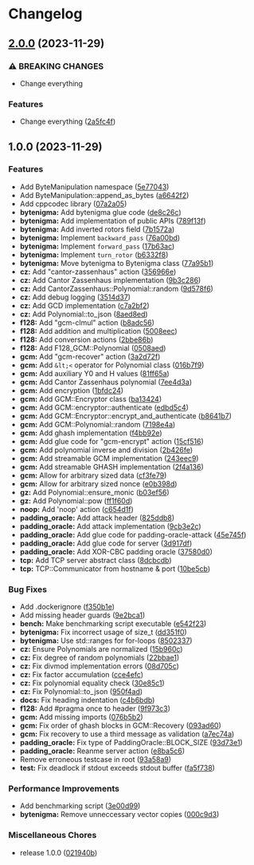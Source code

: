 # Changelog

## [2.0.0](https://github.com/frereit/KauMA/compare/v1.0.0...v2.0.0) (2023-11-29)


### ⚠ BREAKING CHANGES

* Change everything

### Features

* Change everything ([2a5fc4f](https://github.com/frereit/KauMA/commit/2a5fc4fe4d134ffb79731e4bb6cdd22c72628022))

## 1.0.0 (2023-11-29)


### Features

* Add ByteManipulation namespace ([5e77043](https://github.com/frereit/KauMA/commit/5e77043b9bf251cd8fe5adb28ba89b0bf04f6ecf))
* Add ByteManipulation::append_as_bytes ([a6642f2](https://github.com/frereit/KauMA/commit/a6642f2f38652fbe56420c05313e4a772f24de61))
* Add cppcodec library ([07a2a05](https://github.com/frereit/KauMA/commit/07a2a054d91d1abf2a53d2b0dd5ff92d7c12287d))
* **bytenigma:** Add bytenigma glue code ([de8c26c](https://github.com/frereit/KauMA/commit/de8c26c6d4b579b606f7f00abb861f55744ff17d))
* **bytenigma:** Add implementation of public APIs ([789f13f](https://github.com/frereit/KauMA/commit/789f13f10baf1c089fb8d3a243822608a1110dbf))
* **bytenigma:** Add inverted rotors field ([7b1572a](https://github.com/frereit/KauMA/commit/7b1572a5e8bd8b6dc1b99b17648c2250a58c377d))
* **bytenigma:** Implement `backward_pass` ([76a00bd](https://github.com/frereit/KauMA/commit/76a00bd4dd95454ebdef6a487f30281c50a59c27))
* **bytenigma:** Implement `forward_pass` ([17b63ac](https://github.com/frereit/KauMA/commit/17b63acaf8f4b25906b1537fd65cbb7ba62a42a6))
* **bytenigma:** Implement `turn_rotor` ([b6332f8](https://github.com/frereit/KauMA/commit/b6332f8d3375359b5cbf6cdf4d7495f3fd981491))
* **bytenigma:** Move bytenigma to Bytenigma class ([77a95b1](https://github.com/frereit/KauMA/commit/77a95b172483156d2632969453a712320dbba7e9))
* **cz:** Add "cantor-zassenhaus" action ([356966e](https://github.com/frereit/KauMA/commit/356966eb065ccd609eb7fb3ff4fcb4cdd4655d7e))
* **cz:** Add Cantor Zassenhaus implementation ([9b3c286](https://github.com/frereit/KauMA/commit/9b3c286436ca3d168e2cad34760247d022bd955d))
* **cz:** Add CantorZassenhaus::Polynomial::random ([9d578f6](https://github.com/frereit/KauMA/commit/9d578f6e00e6e51506ec44c2dd9ddd40e248f97d))
* **cz:** Add debug logging ([3514d37](https://github.com/frereit/KauMA/commit/3514d377716c87366ca53c46ef5eff87fc0fe009))
* **cz:** Add GCD implementation ([c7a2bf2](https://github.com/frereit/KauMA/commit/c7a2bf25bc86123f2cb4a59a1270f9960bdd03b2))
* **cz:** Add Polynomial::to_json ([8aed8ed](https://github.com/frereit/KauMA/commit/8aed8ed461dfdb1737d2909d865807d2b339ff39))
* **f128:** Add "gcm-clmul" action ([b8adc56](https://github.com/frereit/KauMA/commit/b8adc56540f4cb5b6f0a9ce366d0dbac4b32ece4))
* **f128:** Add addition and multiplication ([5008eec](https://github.com/frereit/KauMA/commit/5008eec8831cf3185b8d29da20abba7e3944423f))
* **f128:** Add conversion actions ([2bbe86b](https://github.com/frereit/KauMA/commit/2bbe86b7de91a677eaf0f2b83bdac5b222928db9))
* **f128:** Add F128_GCM::Polynomial ([0508aed](https://github.com/frereit/KauMA/commit/0508aedb0351e8b57fe5066ab5c74866f694701a))
* **gcm:** Add "gcm-recover" action ([3a2d72f](https://github.com/frereit/KauMA/commit/3a2d72f2245356b0b9bc5f412bc492a6fd30b086))
* **gcm:** Add `&lt;<` operator for Polynomial class ([016b7f9](https://github.com/frereit/KauMA/commit/016b7f9bf4487450ba1d4f562e09a4dfcdedf339))
* **gcm:** Add auxiliary Y0 and H values ([81ff65a](https://github.com/frereit/KauMA/commit/81ff65a2d2a6cab1a6808d47bd607074ff4d1669))
* **gcm:** Add Cantor Zassenhaus polynomial ([7ee4d3a](https://github.com/frereit/KauMA/commit/7ee4d3a3700f51a5e71c91e09a5263d66cd633e4))
* **gcm:** Add encryption ([1bfdc24](https://github.com/frereit/KauMA/commit/1bfdc24213430adc65b251893ba00defdf2570eb))
* **gcm:** Add GCM::Encryptor class ([ba13424](https://github.com/frereit/KauMA/commit/ba13424d50ffd54ca9b532f7ee8496fca5c6df17))
* **gcm:** Add GCM::encryptor::authenticate ([edbd5c4](https://github.com/frereit/KauMA/commit/edbd5c4d58fb5415d5ff8e37ce36205c35986eb6))
* **gcm:** Add GCM::Encryptor::encrypt_and_authenticate ([b8641b7](https://github.com/frereit/KauMA/commit/b8641b789c70e51c1e879ecb98188ce4bd90a1ce))
* **gcm:** Add GCM::Polynomial::random ([7198e4a](https://github.com/frereit/KauMA/commit/7198e4a3c33cfecaceeec833184a0fce37567501))
* **gcm:** Add ghash implementation ([f4bb92e](https://github.com/frereit/KauMA/commit/f4bb92ef8ce74a71e6bcd701113e4c4e3c8ab21b))
* **gcm:** Add glue code for "gcm-encrypt" action ([15cf516](https://github.com/frereit/KauMA/commit/15cf5160560dd3eb49a9a2869400b6c3b9d254f8))
* **gcm:** Add polynomial inverse and division ([2b426fe](https://github.com/frereit/KauMA/commit/2b426fe4ef163ffbe65f0365b99e320fd218e926))
* **gcm:** Add streamable GCM implementation ([243eec9](https://github.com/frereit/KauMA/commit/243eec9fcf33b215458cc33ab4b9749fad25a5ad))
* **gcm:** Add streamable GHASH implementation ([2f4a136](https://github.com/frereit/KauMA/commit/2f4a1367f5d068e4953e456848382031d2ccfbdb))
* **gcm:** Allow for arbitrary sized data ([cf3fe79](https://github.com/frereit/KauMA/commit/cf3fe7998b0cae2f3090a234eef8b21298634f6a))
* **gcm:** Allow for arbitrary sized nonce ([e0b398d](https://github.com/frereit/KauMA/commit/e0b398dc5e3ae00b989a526b033c73e89abc4146))
* **gz:** Add Polynomial::ensure_monic ([b03ef56](https://github.com/frereit/KauMA/commit/b03ef56699cf67f6f78e1fdf1015a9e7b0b8764b))
* **gz:** Add Polynomial::pow ([ff1f60d](https://github.com/frereit/KauMA/commit/ff1f60dd05ed525b8a4ab890b886783ec3fd1d25))
* **noop:** Add 'noop' action ([c654d1f](https://github.com/frereit/KauMA/commit/c654d1fa9a10d6eec1289a083a5176d4836c4279))
* **padding_oracle:** Add attack header ([825ddb8](https://github.com/frereit/KauMA/commit/825ddb823830348aa36d1823d62adba677706384))
* **padding_oracle:** Add attack implementation ([9cb3e2c](https://github.com/frereit/KauMA/commit/9cb3e2cc15eb0bb1b26023d76e99e8c55f31b1f1))
* **padding_oracle:** Add glue code for padding-oracle-attack ([45e745f](https://github.com/frereit/KauMA/commit/45e745ffb4780117808686573b6f59d44405f8b4))
* **padding_oracle:** Add glue code for server ([3d917df](https://github.com/frereit/KauMA/commit/3d917df4878732b4c520966418e92b6f3cb78f8a))
* **padding_oracle:** Add XOR-CBC padding oracle ([37580d0](https://github.com/frereit/KauMA/commit/37580d07a5e31ae43b460834a0598f746e2f099f))
* **tcp:** Add TCP server abstract class ([8dcbcdb](https://github.com/frereit/KauMA/commit/8dcbcdb0dd69bb3cbff9ad9eaeade79b49674dd7))
* **tcp:** TCP::Communicator from hostname & port ([10be5cb](https://github.com/frereit/KauMA/commit/10be5cbf326f766f4d7bcdeb8f60887e68f0a2e3))


### Bug Fixes

* Add .dockerignore ([f350b1e](https://github.com/frereit/KauMA/commit/f350b1e99244df6b8688aae31fd5527007d2d79d))
* Add missing header guards ([9e2bca1](https://github.com/frereit/KauMA/commit/9e2bca1e12219b259e809d39f7456609269416ae))
* **bench:** Make benchmarking script executable ([e542f23](https://github.com/frereit/KauMA/commit/e542f230e079e687e65d1d8be9d625b715401b54))
* **bytenigma:** Fix incorrect usage of size_t ([dd351f0](https://github.com/frereit/KauMA/commit/dd351f029deda0773e4d4e2f749a737259a1510a))
* **bytenigma:** Use std::ranges for for-loops ([8502337](https://github.com/frereit/KauMA/commit/85023375163a8f0a15bba6c265860ae5a611bcc9))
* **cz:** Ensure Polynomials are normalized ([15b960c](https://github.com/frereit/KauMA/commit/15b960cddab96894d66268f69c91e7e168cbd6ad))
* **cz:** Fix degree of random polynomials ([22bbae1](https://github.com/frereit/KauMA/commit/22bbae1d3af80a8b311332042d2b388e177605b5))
* **cz:** Fix divmod implementation errors ([08d705c](https://github.com/frereit/KauMA/commit/08d705ccf179a78f7b8a1ff7ddad63621eb27184))
* **cz:** Fix factor accumulation ([cce4efc](https://github.com/frereit/KauMA/commit/cce4efc7b5d1154272a21001291148ad8b2b39bf))
* **cz:** Fix polynomial equality check ([30e85c1](https://github.com/frereit/KauMA/commit/30e85c10de7196599adda40e378692efdc061b35))
* **cz:** Fix Polynomial::to_json ([950f4ad](https://github.com/frereit/KauMA/commit/950f4ad57c02aa718af7746845fb97d28e876d25))
* **docs:** Fix heading indentation ([c4b6bdb](https://github.com/frereit/KauMA/commit/c4b6bdbe90bc4578ec846c50509c6d46318dc753))
* **f128:** Add #pragma once to header ([9f973c3](https://github.com/frereit/KauMA/commit/9f973c3a7d13f761ac3a37f6fd8f1dad49647322))
* **gcm:** Add missing imports ([076b5b2](https://github.com/frereit/KauMA/commit/076b5b286667201213a0fcfa72202a54f1f71e79))
* **gcm:** Fix order of ghash blocks in GCM::Recovery ([093ad60](https://github.com/frereit/KauMA/commit/093ad601d8a7b5070c6b2e6cc210c06dd7c11295))
* **gcm:** Fix recovery to use a third message as validation ([a7ec74a](https://github.com/frereit/KauMA/commit/a7ec74a62616a52ca1e37b75745a6824029c6052))
* **padding_oracle:** Fix type of PaddingOracle::BLOCK_SIZE ([93d73e1](https://github.com/frereit/KauMA/commit/93d73e1732f4e626f50b9a138999e998d534f2aa))
* **padding_oracle:** Reanme server action ([e8ba5c6](https://github.com/frereit/KauMA/commit/e8ba5c6d069706116df83ddc64af12d60d5ce1d9))
* Remove erroneous testcase in root ([93a58a9](https://github.com/frereit/KauMA/commit/93a58a9cea9d7be7a496be6a621ec1c520debce9))
* **test:** Fix deadlock if stdout exceeds stdout buffer ([fa5f738](https://github.com/frereit/KauMA/commit/fa5f73815c2b70c2208a76a7dfab351bfc00b8af))


### Performance Improvements

* Add benchmarking script ([3e00d99](https://github.com/frereit/KauMA/commit/3e00d99b2f5ddf7e64f84eea28bbbaea42ed22bd))
* **bytenigma:** Remove unneccessary vector copies ([000c9d3](https://github.com/frereit/KauMA/commit/000c9d374fd78f2bce1e25ce55b5776982ad095f))


### Miscellaneous Chores

* release 1.0.0 ([021940b](https://github.com/frereit/KauMA/commit/021940b26abe9ff03af1ecd9bd6fe05caf0c668d))
